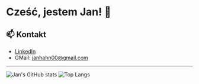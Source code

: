 # Cześć, jestem Jan! 👋

## 📫 Kontakt
- [LinkedIn](https://linkedin.com/in/twojprofil)
- GMail: janhahn00@gmail.com

---

![Jan's GitHub stats](https://github-readme-stats.vercel.app/api?username=JanHahn&show_icons=true&theme=radical)
![Top Langs](https://github-readme-stats.vercel.app/api/top-langs/?username=JanHahn&layout=compact&theme=radical)
